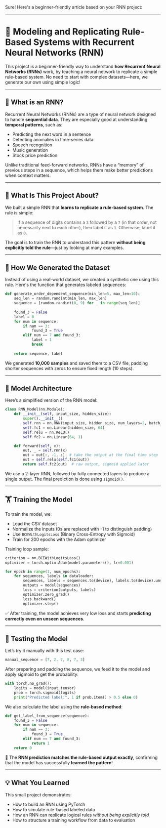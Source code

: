 Sure! Here's a beginner-friendly article based on your RNN project:

---

# 🧠 Modeling and Replicating Rule-Based Systems with Recurrent Neural Networks (RNN)

This project is a beginner-friendly way to understand **how Recurrent Neural Networks (RNNs)** work, by teaching a neural network to replicate a simple rule-based system. No need to start with complex datasets—here, we generate our own using simple logic!

---

## 📌 What is an RNN?

Recurrent Neural Networks (RNNs) are a type of neural network designed to handle **sequential data**. They are especially good at understanding **temporal patterns**, such as:

* Predicting the next word in a sentence
* Detecting anomalies in time-series data
* Speech recognition
* Music generation
* Stock price prediction

Unlike traditional feed-forward networks, RNNs have a “memory” of previous steps in a sequence, which helps them make better predictions when context matters.

---

## 🎯 What Is This Project About?

We built a simple RNN that **learns to replicate a rule-based system**. The rule is simple:

> If a sequence of digits contains a `3` followed by a `7` (in that order, not necessarily next to each other), then label it as `1`. Otherwise, label it as `0`.

The goal is to train the RNN to understand this pattern **without being explicitly told the rule**—just by looking at many examples.

---

## 🔧 How We Generated the Dataset

Instead of using a real-world dataset, we created a synthetic one using this rule. Here's the function that generates labeled sequences:

```python
def generate_order_dependent_sequence(min_len=5, max_len=10):
    seq_len = random.randint(min_len, max_len)
    sequence = [random.randint(0, 9) for _ in range(seq_len)]
    
    found_3 = False
    label = 0
    for num in sequence:
        if num == 3:
            found_3 = True
        elif num == 7 and found_3:
            label = 1
            break
    
    return sequence, label
```

We generated **10,000 samples** and saved them to a CSV file, padding shorter sequences with zeros to ensure fixed length (10 steps).

---

## 🧠 Model Architecture

Here’s a simplified version of the RNN model:

```python
class RNN_Model(nn.Module):
    def __init__(self, input_size, hidden_size):
        super().__init__()
        self.rnn = nn.RNN(input_size, hidden_size, num_layers=2, batch_first=True, dropout=0.3)
        self.fc1 = nn.Linear(hidden_size, 64)
        self.relu = nn.ReLU()
        self.fc2 = nn.Linear(64, 1)

    def forward(self, x):
        out, _ = self.rnn(x)
        out = out[:, -1, :]  # take the output at the final time step
        out = self.relu(self.fc1(out))
        return self.fc2(out)  # raw output, sigmoid applied later
```

We use a 2-layer RNN, followed by fully connected layers to produce a single output. The final prediction is done using `sigmoid()`.

---

## 🏋️ Training the Model

To train the model, we:

* Load the CSV dataset
* Normalize the inputs (0s are replaced with -1 to distinguish padding)
* Use `BCEWithLogitsLoss` (Binary Cross-Entropy with Sigmoid)
* Train for 200 epochs with the Adam optimizer

Training loop sample:

```python
criterion = nn.BCEWithLogitsLoss()
optimizer = torch.optim.Adam(model.parameters(), lr=0.001)

for epoch in range(1, num_epochs):
    for sequences, labels in dataloader:
        sequences, labels = sequences.to(device), labels.to(device).unsqueeze(1)
        outputs = model(sequences)
        loss = criterion(outputs, labels)
        optimizer.zero_grad()
        loss.backward()
        optimizer.step()
```

✅ After training, the model achieves very low loss and starts **predicting correctly even on unseen sequences**.

---

## 🧪 Testing the Model

Let’s try it manually with this test case:

```python
manual_sequence = [7, 2, 7, 8, 7, 3]
```

After preparing and padding the sequence, we feed it to the model and apply sigmoid to get the probability:

```python
with torch.no_grad():
    logits = model(input_tensor)
    prob = torch.sigmoid(logits)
    print("Predicted label:", 1 if prob.item() > 0.5 else 0)
```

We also calculate the label using the **rule-based method**:

```python
def get_label_from_sequence(sequence):
    found_3 = False
    for num in sequence:
        if num == 3:
            found_3 = True
        elif num == 7 and found_3:
            return 1
    return 0
```

🎉 The **RNN prediction matches the rule-based output exactly**, confirming that the model has successfully **learned the pattern**!

---

## 💡 What You Learned

This small project demonstrates:

* How to build an RNN using PyTorch
* How to simulate rule-based labeled data
* How an RNN can replicate logical rules *without being explicitly told*
* How to structure a training workflow from data to evaluation

